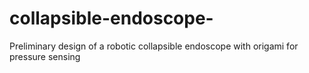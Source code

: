 # collapsible-endoscope-
Preliminary design of a robotic collapsible endoscope with origami for pressure sensing
